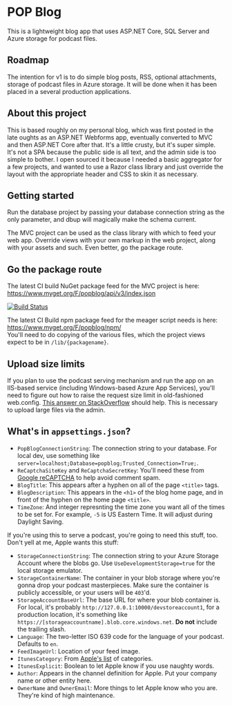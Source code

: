 # POP Blog

This is a lightweight blog app that uses ASP.NET Core, SQL Server and Azure storage for podcast files.

## Roadmap

The intention for v1 is to do simple blog posts, RSS, optional attachments, storage of podcast files in Azure storage. It will be done when it has been placed in a several production applications.

## About this project

This is based roughly on my personal blog, which was first posted in the late oughts as an ASP.NET Webforms app, eventually converted to MVC and then ASP.NET Core after that. It's a little crusty, but it's super simple. It's not a SPA because the public side is all text, and the admin side is too simple to bother. I open sourced it because I needed a basic aggregator for a few projects, and wanted to use a Razor class library and just override the layout with the appropriate header and CSS to skin it as necessary.

## Getting started

Run the database project by passing your database connection string as the only parameter, and dbup will magically make the schema current.

The MVC project can be used as the class library with which to feed your web app. Override views with your own markup in the web project, along with your assets and such. Even better, go the package route.

## Go the package route

The latest CI build NuGet package feed for the MVC project is here:  
https://www.myget.org/F/popblog/api/v3/index.json 

[![Build Status](https://dev.azure.com/popw/POP%20Blog/_apis/build/status/POP%20Blog-ASP.NET%20Core-CI?branchName=main)](https://dev.azure.com/popw/POP%20Blog/_build/latest?definitionId=6&branchName=main)

The latest CI Build npm package feed for the meager script needs is here:  
https://www.myget.org/F/popblog/npm/  
You'll need to do copying of the various files, which the project views expect to be in `/lib/{packagename}`.

## Upload size limits

If you plan to use the podcast serving mechanism and run the app on an IIS-based service (including Windows-based Azure App Services), you'll need to figure out how to raise the request size limit in old-fashioned web.config. [This answer on StackOverflow](https://stackoverflow.com/a/47112438/99897) should help. This is necessary to upload large files via the admin.

## What's in `appsettings.json`?

* `PopBlogConnectionString`: The connection string to your database. For local dev, use something like `server=localhost;Database=popblog;Trusted_Connection=True;`.
* `ReCaptchaSiteKey` and `ReCaptchaSecretKey`: You'll need these from [Google reCAPTCHA](https://www.google.com/recaptcha) to help avoid comment spam.
* `BlogTitle`: This appears after a hyphen on all of the page `<title>` tags.
* `BlogDescription`: This appears in the `<h1>` of the blog home page, and in front of the hyphen on the home page `<title>`.
* `TimeZone`: And integer represnting the time zone you want all of the times to be set for. For example, `-5` is US Eastern Time. It will adjust during Daylight Saving.

If you're using this to serve a podcast, you're going to need this stuff, too. Don't yell at me, Apple wants this stuff:

* `StorageConnectionString`: The connection string to your Azure Storage Account where the blobs go. Use `UseDevelopmentStorage=true` for the local storage emulator.
* `StorageContainerName`: The container in your blob storage where you're gonna drop your podcast masterpieces. Make sure the container is publicly accessible, or your users will be `403`'d.
* `StorageAccountBaseUrl`: The base URL for where your blob container is. For local, it's probably `http://127.0.0.1:10000/devstoreaccount1`, for a production location, it's something like `https://[storageaccountname].blob.core.windows.net`. **Do not** include the trailing slash.
* `Language`: The two-letter ISO 639 code for the language of your podcast. Defaults to `en`.
* `FeedImageUrl`: Location of your feed image.
* `ItunesCategory`: From [Apple's list](https://help.apple.com/itc/podcasts_connect/#/itc9267a2f12) of categories.
* `ItunesExplicit`: Boolean to let Apple know if you use naughty words.
* `Author`: Appears in the channel definition for Apple. Put your company name or other entity here.
* `OwnerName` and `OwnerEmail`: More things to let Apple know who you are. They're kind of high maintenance.